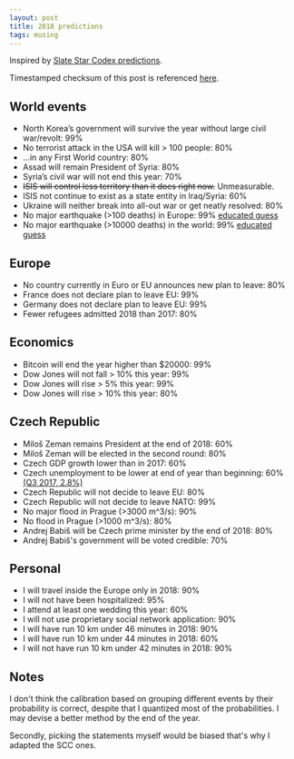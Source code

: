 ```yaml
---
layout: post
title: 2018 predictions
tags: musing
---
```


Inspired by [Slate Star Codex
predictions](http://slatestarcodex.com/2018/01/02/2017-predictions-calibration-results/).


Timestamped checksum of this post is referenced
[here](/resources/2018-predictions.txt).


## World events

- North Korea’s government will survive the year without large civil war/revolt: 
  99%
- No terrorist attack in the USA will kill > 100 people: 
  80%
- …in any First World country: 
  80%
- Assad will remain President of Syria: 
  80%
- Syria’s civil war will not end this year: 
  70%
- <del>ISIS will control less territory than it does right now.</del> Unmeasurable.
- ISIS not continue to exist as a state entity in Iraq/Syria: 
  60%
- Ukraine will neither break into all-out war or get neatly resolved: 
  80%
- No major earthquake (>100 deaths) in Europe: 
  99% [educated guess](https://en.wikipedia.org/wiki/List_of_21st-century_earthquakes#2018)
- No major earthquake (>10000 deaths) in the world: 
  99% [educated guess](https://en.wikipedia.org/wiki/List_of_21st-century_earthquakes#2018)

## Europe

- No country currently in Euro or EU announces new plan to leave: 
  80%
- France does not declare plan to leave EU: 
  99%
- Germany does not declare plan to leave EU: 
  99%
- Fewer refugees admitted 2018 than 2017: 
  80%

## Economics

- Bitcoin will end the year higher than $20000: 
  99%
- Dow Jones will not fall > 10% this year: 
  99%
- Dow Jones will rise > 5% this year: 
  99%
- Dow Jones will rise > 10% this year: 
  80%

## Czech Republic

- Miloš Zeman remains President at the end of 2018:
  60%
- Miloš Zeman will be elected in the second round:
  80%
- Czech GDP growth lower than in 2017: 
  60%
- Czech unemployment to be lower at end of year than beginning: 
  60% [(Q3 2017, 2.8%)](https://www.czso.cz/csu/czso/zamestnanost_nezamestnanost_prace)
- Czech Republic will not decide to leave EU:
  80%
- Czech Republic will not decide to leave NATO:
  99%
- No major flood in Prague (>3000 m^3/s):
  90%
- No flood in Prague (>1000 m^3/s):
  80%
- Andrej Babiš will be Czech prime minister by the end of 2018:
  80%
- Andrej Babiš's government will be voted credible:
  70%


## Personal

- I will travel inside the Europe only in 2018: 
  90%
- I will not have been hospitalized: 
  95%
- I attend at least one wedding this year: 
  60%
- I will not use proprietary social network application:
  90%
- I will have run 10 km under 46 minutes in 2018:
  90%
- I will have run 10 km under 44 minutes in 2018:
  60%
- I will not have run 10 km under 42 minutes in 2018:
  90%

## Notes

I don't think the calibration based on grouping different events by their
probability is correct, despite that I quantized most of the probabilities. I
may devise a better method by the end of the year.

Secondly, picking the statements myself would be biased that's why I adapted
the SCC ones.
